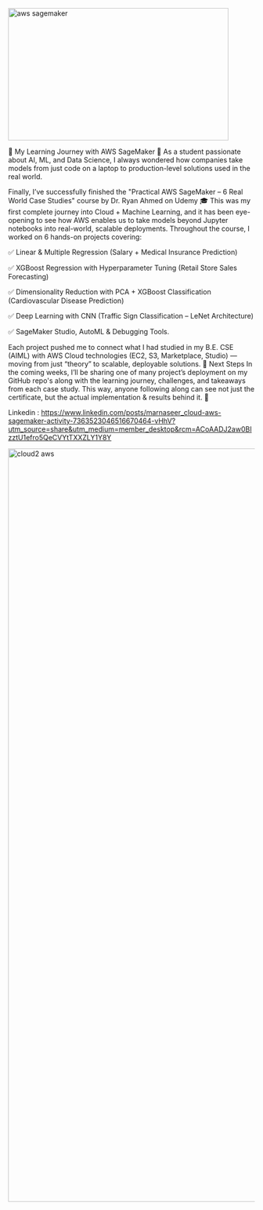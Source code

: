 <img width="450" height="270" alt="aws sagemaker" src="https://github.com/user-attachments/assets/3b988972-32c5-44f7-b423-57031608b868" />


🌟 My Learning Journey with AWS SageMaker 🌟
As a student passionate about AI, ML, and Data Science, I always wondered how companies take models from just code on a laptop to production-level solutions used in the real world.

Finally, I’ve successfully finished the "Practical AWS SageMaker – 6 Real World Case Studies" course by Dr. Ryan Ahmed on Udemy 🎓
This was my first complete journey into Cloud + Machine Learning, and it has been eye-opening to see how AWS enables us to take models beyond Jupyter notebooks into real-world, scalable deployments.
Throughout the course, I worked on 6 hands-on projects covering:

 ✅ Linear & Multiple Regression (Salary + Medical Insurance Prediction)
 
 ✅ XGBoost Regression with Hyperparameter Tuning (Retail Store Sales Forecasting)
 
 ✅ Dimensionality Reduction with PCA + XGBoost Classification (Cardiovascular Disease Prediction)
 
 ✅ Deep Learning with CNN (Traffic Sign Classification – LeNet Architecture)
 
 ✅ SageMaker Studio, AutoML & Debugging Tools.
 

Each project pushed me to connect what I had studied in my B.E. CSE (AIML) with AWS Cloud technologies (EC2, S3, Marketplace, Studio) — moving from just “theory” to scalable, deployable solutions.
📂 Next Steps
 In the coming weeks, I’ll be sharing one of many project’s deployment on my GitHub repo's  along with the learning journey, challenges, and takeaways from each case study.
This way, anyone following along can see not just the certificate, but the actual implementation & results behind it. 🚀



Linkedin : https://www.linkedin.com/posts/marnaseer_cloud-aws-sagemaker-activity-7363523046516670464-vHhV?utm_source=share&utm_medium=member_desktop&rcm=ACoAADJ2aw0BIzztU1efro5QeCVYtTXXZLY1Y8Y


<img width="1536" height="1536" alt="cloud2 aws" src="https://github.com/user-attachments/assets/dc335d5c-7024-4e6f-a2c5-8c7b45189da2" />
